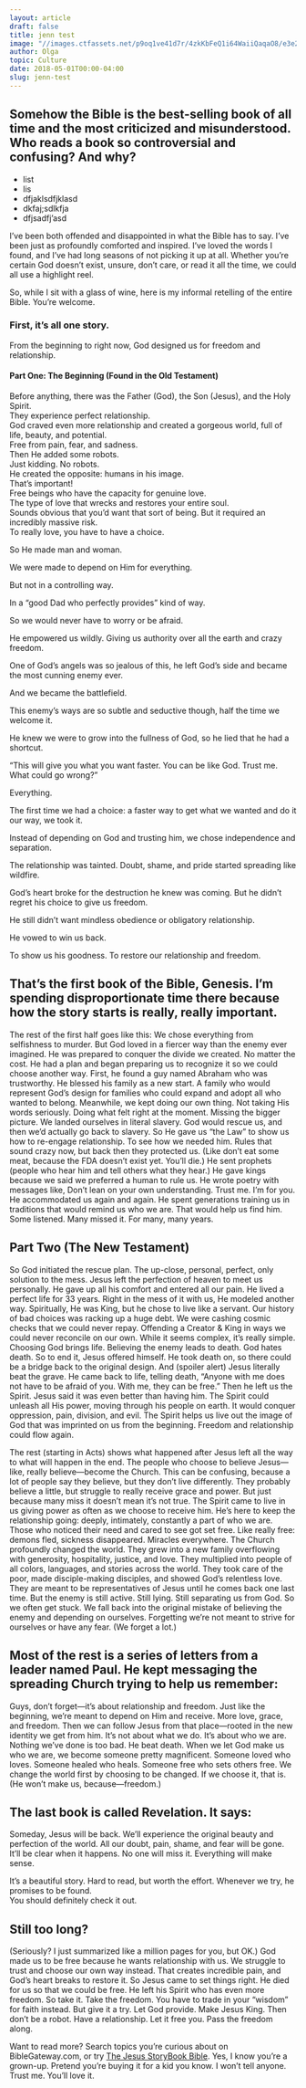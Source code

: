 ```yaml
---
layout: article
draft: false
title: jenn test
image: "//images.ctfassets.net/p9oq1ve41d7r/4zkKbFeQ1i64WaiiQaqaO8/e3e2e8747fc943fce767f1c8c53470d0/computer-background-pictures-76_1_.jpg"
author: Olga
topic: Culture
date: 2018-05-01T00:00-04:00
slug: jenn-test
---
```


<h2 id="somehow-the-bible-is-the-best-selling-book-of-all-time-and-the-most-criticized-and-misunderstood-who-reads-a-book-so-controversial-and-confusing-and-why">Somehow the Bible is the best-selling book of all time and the most criticized and misunderstood. Who reads a book so controversial and confusing? And why?</h2>

<ul>
  <li>list</li>
  <li>lis</li>
  <li>dfjaklsdfjklasd</li>
  <li>dkfaj;sdlkfja</li>
  <li>dfjsadfj’asd</li>
</ul>

<p>I’ve been both offended and disappointed in what the Bible has to say. I’ve been just as profoundly comforted and inspired. I’ve loved the words I found, and I’ve had long seasons of not picking it up at all. Whether you’re certain God doesn’t exist, unsure, don’t care, or read it all the time, we could all use a highlight reel.</p>

<p>So, while I sit with a glass of wine, here is my informal retelling of the entire Bible. You’re welcome.</p>

<h3 id="first-its-all-one-story">First, it’s all one story.</h3>
<p>From the beginning to right now, God designed us for freedom and relationship.</p>

<h4 id="part-one-the-beginning-found-in-the-old-testament">Part One: The Beginning (Found in the Old Testament)</h4>
<p>Before anything, there was the Father (God), the Son (Jesus), and the Holy Spirit.<br />
They experience perfect relationship.<br />
God craved even more relationship and created a gorgeous world, full of life, beauty, and potential.<br />
Free from pain, fear, and sadness.<br />
Then He added some robots.<br />
Just kidding. No robots.<br />
He created the opposite: humans in his image.<br />
That’s important!<br />
Free beings who have the capacity for genuine love.<br />
The type of love that wrecks and restores your entire soul.<br />
Sounds obvious that you’d want that sort of being. But it required an incredibly massive risk.<br />
To really love, you have to have a choice.</p>

<p>So He made man and woman.</p>

<p>We were made to depend on Him for everything.</p>

<p>But not in a controlling way.</p>

<p>In a “good Dad who perfectly provides” kind of way.</p>

<p>So we would never have to worry or be afraid.</p>

<p>He empowered us wildly. Giving us authority over all the earth and crazy freedom.</p>

<p>One of God’s angels was so jealous of this, he left God’s side and became the most cunning enemy ever.</p>

<p>And we became the battlefield.</p>

<p>This enemy’s ways are so subtle and seductive though, half the time we welcome it.</p>

<p>He knew we were to grow into the fullness of God, so he lied that he had a shortcut.</p>

<p>“This will give you what you want faster. You can be like God. Trust me. What could go wrong?”</p>

<p>Everything.</p>

<p>The first time we had a choice: a faster way to get what we wanted and do it our way, we took it.</p>

<p>Instead of depending on God and trusting him, we chose independence and separation.</p>

<p>The relationship was tainted. Doubt, shame, and pride started spreading like wildfire.</p>

<p>God’s heart broke for the destruction he knew was coming. But he didn’t regret his choice to give us freedom.</p>

<p>He still didn’t want mindless obedience or obligatory relationship.</p>

<p>He vowed to win us back.</p>

<p>To show us his goodness. To restore our relationship and freedom.</p>

<h2 id="thats-the-first-book-of-the-bible-genesis-im-spending-disproportionate-time-there-because-how-the-story-starts-is-really-really-important">That’s the first book of the Bible, Genesis. I’m spending disproportionate time there because how the story starts is really, really important.</h2>

<p>The rest of the first half goes like this: 
We chose everything from selfishness to murder.
But God loved in a fiercer way than the enemy ever imagined. 
He was prepared to conquer the divide we created. No matter the cost. 
He had a plan and began preparing us to recognize it so we could choose another way.
First, he found a guy named Abraham who was trustworthy. He blessed his family as a new start. 
A family who would represent God’s design for families who could expand and adopt all who wanted to belong. 
Meanwhile, we kept doing our own thing. 
Not taking His words seriously. Doing what felt right at the moment. Missing the bigger picture.
We landed ourselves in literal slavery. God would rescue us, and then we’d actually go back to slavery.
So He gave us “the Law” to show us how to re-engage relationship. To see how we needed him. 
Rules that sound crazy now, but back then they protected us.
(Like don’t eat some meat, because the FDA doesn’t exist yet. You’ll die.)
He sent prophets (people who hear him and tell others what they hear.) 
He gave kings because we said we preferred a human to rule us.
He wrote poetry with messages like, Don’t lean on your own understanding. Trust me. I’m for you.
He accommodated us again and again. 
He spent generations training us in traditions that would remind us who we are. That would help us find him. 
Some listened. Many missed it. For many, many years.</p>

<h2 id="part-two-the-new-testament">Part Two (The New Testament)</h2>
<p>So God initiated the rescue plan. The up-close, personal, perfect, only solution to the mess. 
Jesus left the perfection of heaven to meet us personally. 
He gave up all his comfort and entered all our pain. He lived a perfect life for 33 years.
Right in the mess of it with us, He modeled another way. 
Spiritually, He was King, but he chose to live like a servant. 
Our history of bad choices was racking up a huge debt. 
We were cashing cosmic checks that we could never repay. 
Offending a Creator &amp; King in ways we could never reconcile on our own. 
While it seems complex, it’s really simple. 
Choosing God brings life. Believing the enemy leads to death.
God hates death. So to end it, Jesus offered himself. 
He took death on, so there could be a bridge back to the original design. 
And (spoiler alert) Jesus literally beat the grave. 
He came back to life, telling death, “Anyone with me does not have to be afraid of you. 
With me, they can be free.”
Then he left us the Spirit. Jesus said it was even better than having him. 
The Spirit could unleash all His power, moving through his people on earth. 
It would conquer oppression, pain, division, and evil. 
The Spirit helps us live out the image of God that was imprinted on us from the beginning. 
Freedom and relationship could flow again.</p>

<p>The rest (starting in Acts) shows what happened after Jesus left all the way to what will happen in the end. 
The people who choose to believe Jesus—like, really believe—become the Church. 
This can be confusing, because a lot of people say they believe, but they don’t live differently. 
They probably believe a little, but struggle to really receive grace and power.
But just because many miss it doesn’t mean it’s not true.
The Spirit came to live in us giving power as often as we choose to receive him.
He’s here to keep the relationship going: deeply, intimately, constantly a part of who we are. 
Those who noticed their need and cared to see got set free. 
Like really free: demons fled, sickness disappeared. Miracles everywhere. 
The Church profoundly changed the world.
They grew into a new family overflowing with generosity, hospitality, justice, and love. 
They multiplied into people of all colors, languages, and stories across the world. 
They took care of the poor, made disciple-making disciples, and showed God’s relentless love.
They are meant to be representatives of Jesus until he comes back one last time. 
But the enemy is still active. Still lying. Still separating us from God. So we often get stuck. 
We fall back into the original mistake of believing the enemy and depending on ourselves. 
Forgetting we’re not meant to strive for ourselves or have any fear. (We forget a lot.)</p>

<h2 id="most-of-the-rest-is-a-series-of-letters-from-a-leader-named-paul-he-kept-messaging-the-spreading-church-trying-to-help-us-remember">Most of the rest is a series of letters from a leader named Paul. He kept messaging the spreading Church trying to help us remember:</h2>

<p>Guys, don’t forget—it’s about relationship and freedom. 
Just like the beginning, we’re meant to depend on Him and receive. More love, grace, and freedom. 
Then we can follow Jesus from that place—rooted in the new identity we get from him.
It’s not about what we do. It’s about who we are.
Nothing we’ve done is too bad. He beat death. 
When we let God make us who we are, we become someone pretty magnificent. 
Someone loved who loves. Someone healed who heals. Someone free who sets others free. 
We change the world first by choosing to be changed. 
If we choose it, that is. (He won’t make us, because—freedom.)</p>

<h2 id="the-last-book-is-called-revelation-it-says">The last book is called Revelation. It says:</h2>
<p>Someday, Jesus will be back. 
We’ll experience the original beauty and perfection of the world. 
All our doubt, pain, shame, and fear will be gone. 
It’ll be clear when it happens. No one will miss it. Everything will make sense.</p>

<p>It’s a beautiful story. 
Hard to read, but worth the effort. 
Whenever we try, he promises to be found.<br />
You should definitely check it out.</p>

<h2 id="still-too-long">Still too long?</h2>
<p>(Seriously? I just summarized like a million pages for you, but OK.)
God made us to be free because he wants relationship with us. 
We struggle to trust and choose our own way instead.
That creates incredible pain, and God’s heart breaks to restore it. 
So Jesus came to set things right.
He died for us so that we could be free.
He left his Spirit who has even more freedom. 
So take it. Take the freedom. 
You have to trade in your “wisdom” for faith instead. 
But give it a try. Let God provide. Make Jesus King. 
Then don’t be a robot. Have a relationship.
Let it free you. 
Pass the freedom along.</p>

<p>Want to read more? Search topics you’re curious about on BibleGateway.com, or try <a href="https://www.amazon.com/Keywords-3-selected/s?ie=UTF8&amp;page=1&amp;rh=i%3Aaps%2Ck%3A9780310708254%7C9780310721635%7C9780310761006%2Cssx%3Arelevance&amp;store_ref=SPONSORED_SEARCH_AC103I85DZ264ZA&amp;store_ref=SPONSORED_SEARCH_AC103I85DZ264ZA&amp;pf_rd_m=ATVPDKIKX0DER&amp;pf_rd_p=3534726502&amp;pd_rd_wg=OZr3F&amp;pf_rd_r=1QTMKDZTKFPA3P95QDKY&amp;pf_rd_s=desktop-sx-top-slot&amp;pf_rd_t=301&amp;pd_rd_w=DropB&amp;pf_rd_i=jesus+storybook+bible&amp;pd_rd_r=08df19b8-d567-449f-947b-9e37eb43ebf5&amp;hsa_cr_id=8428693050501&amp;lp_slot=auto-sparkle-hsa-tetris&amp;lp_asins=0310708257,031076100X,0310721636&amp;lp_mat_key=jesus%20storybook%20bible&amp;lp_query=jesus%20storybook%20bible">The Jesus StoryBook Bible</a>. Yes, I know you’re a grown-up. Pretend you’re buying it for a kid you know. I won’t tell anyone. Trust me. You’ll love it.</p>
